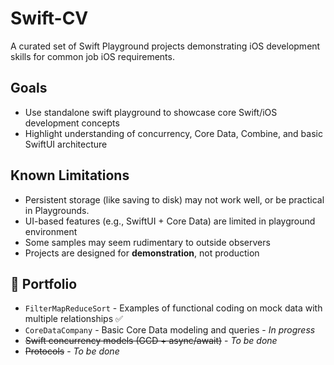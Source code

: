 # Swift-CV

A curated set of Swift Playground projects demonstrating iOS development skills for common job iOS requirements.

## Goals

- Use standalone swift playground to showcase core Swift/iOS development concepts
- Highlight understanding of concurrency, Core Data, Combine, and basic SwiftUI architecture

## Known Limitations

- Persistent storage (like saving to disk) may not work well, or be practical in Playgrounds.
- UI-based features (e.g., SwiftUI + Core Data) are limited in playground environment
- Some samples may seem rudimentary to outside observers
- Projects are designed for **demonstration**, not production

## 📁 Portfolio

- `FilterMapReduceSort` - Examples of functional coding on mock data with multiple relationships ✅
- `CoreDataCompany` - Basic Core Data modeling and queries - *In progress*
- ~~Swift concurrency models (GCD + async/await)~~ - *To be done*
- ~~Protocols~~ - *To be done*
<!--
- ~~SwiftUI with MVVM~~ - *To be done*
- ~~Combine Basics~~ - *To be done*
- ~~Unit testing with mocks and protocols~~ - *To be done*
- ~~REST with mock data~~ - *To be done*
- ~~UIKit, Foundation~~ - *To be done*
- ~~SOLID principles~~ - *To be done*
- ~~TCA, and reactive programming~~ *To be done* -->

<!--
| Project | Skills | Description |
|------------------|------------------------|----------------|
| `CoreDataCompany.playground` | Core Data, Entity Relationships, CRUD, NSPredicate | Demonstrates semi-complex one-to-many and many-to-one Core Data relationships, including search and filtering. |
| `EnumDrivenState.playground` | Enums, State Management, Pattern Matching | Illustrates using enums to manage app state, a common approach in SwiftUI and MVVM projects. |
| `AsyncConcurrency.playground` | GCD, async/await, MainActor | Realistic examples of data fetching and updating using both legacy concurrency and Swift’s structured concurrency. |
| `CombineBasics.playground` | Combine, Publishers, Reactive Programming | Demonstrates basic Combine, `PassthroughSubject`, debouncing, filtering, and more. |
| `MVVMMock.playground` | SwiftUI, MVVM, Dependency Injection | Mini demo with testable ViewModels and MVVM separation of concerns using SwiftUI. |
| `UnitTestingSwift.playground` | XCTest, Mocks, Dependency Injection | Contains unit test examples for services and view models, showing dependency injection and mocking with protocols. |
| `Protocols.playground` | Protocols |Examples of basic and advanced protocol programming.|
-->
